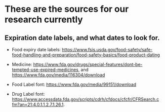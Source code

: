 # These are the sources for our research currently
## Expiration date labels, and what dates to look for.

* Food expiry date labels: https://www.fsis.usda.gov/food-safety/safe-food-handling-and-preparation/food-safety-basics/food-product-dating

* Medicine: https://www.fda.gov/drugs/special-features/dont-be-tempted-use-expired-medicines, and https://www.fda.gov/media/116304/download

* Food Label font: https://www.fda.gov/media/99151/download

* Drug Label font: https://www.accessdata.fda.gov/scripts/cdrh/cfdocs/cfcfr/CFRSearch.cfm?an=21:4.0.1.1.2.7.1.26.1.
